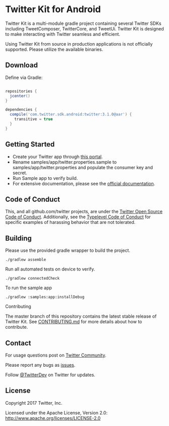 # Twitter Kit for Android

Twitter Kit is a multi-module gradle project containing several Twitter SDKs including TweetComposer, TwitterCore, and TweetUi. Twitter Kit is designed to make interacting with Twitter seamless and efficient.

Using Twitter Kit from source in production applications is not officially supported. Please utilize the available binaries.

## Download


Define via Gradle:
```groovy

repositories {
  jcenter()
}

dependencies {
  compile('com.twitter.sdk.android:twitter:3.1.0@aar') {
    transitive = true
  }
}

```

## Getting Started

* Create your Twitter app through [this portal](https://apps.twitter.com/).
* Rename samples/app/twitter.properties.sample to samples/app/twitter.properties and populate the consumer key and secret.
* Run Sample app to verify build.
* For extensive documentation, please see the [official documentation](http://dev.twitter.com/twitterkit/overview.html).

## Code of Conduct

This, and all github.com/twitter projects, are under the [Twitter Open Source Code of Conduct](https://github.com/twitter/code-of-conduct/blob/master/code-of-conduct.md). Additionally, see the [Typelevel Code of Conduct](http://typelevel.org/conduct) for specific examples of harassing behavior that are not tolerated.

## Building

Please use the provided gradle wrapper to build the project.

```
./gradlew assemble
```

Run all automated tests on device to verify.

```
./gradlew connectedCheck
```

To run the sample app

```
./gradlew :samples:app:installDebug
```


Contributing

The master branch of this repository contains the latest stable release of Twitter Kit. See [CONTRIBUTING.md](https://github.com/twitter/twitter-kit-android/blob/master/CONTRIBUTING.md) for more details about how to contribute.

## Contact

For usage questions post on [Twitter Community](https://twittercommunity.com/tags/c/publisher/twitter/android).

Please report any bugs as [issues](https://github.com/twitter/twitter-kit-android/issues).

Follow [@TwitterDev](http://twitter.com/twitterdev) on Twitter for updates.

## License

Copyright 2017 Twitter, Inc.

Licensed under the Apache License, Version 2.0: http://www.apache.org/licenses/LICENSE-2.0
